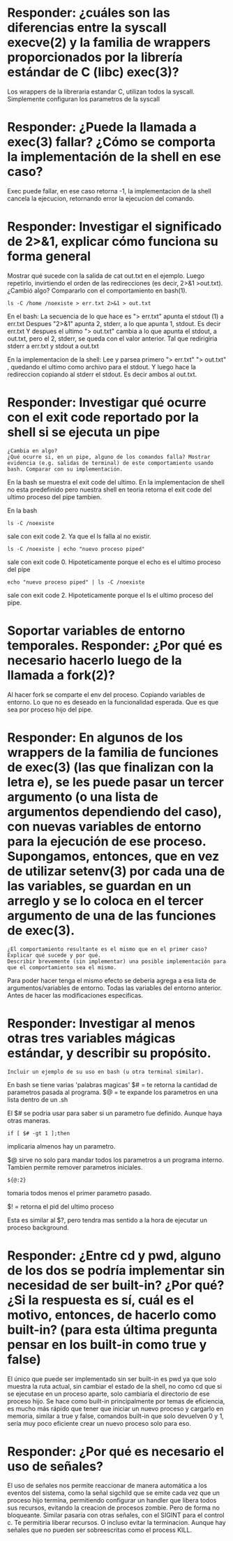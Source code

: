 # Responder: ¿cuáles son las diferencias entre la syscall execve(2) y la familia de wrappers proporcionados por la librería estándar de C (libc) exec(3)?

Los wrappers de la libreraria estandar C, utilizan todos la syscall. Simplemente configuran los parametros de la syscall


# Responder: ¿Puede la llamada a exec(3) fallar? ¿Cómo se comporta la implementación de la shell en ese caso?
Exec puede fallar, en ese caso retorna -1, la implementacion de la shell cancela la ejecucion, retornando error la ejecucion del comando.

# Responder: Investigar el significado de 2>&1, explicar cómo funciona su forma general
Mostrar qué sucede con la salida de cat out.txt en el ejemplo.
Luego repetirlo, invirtiendo el orden de las redirecciones (es decir, 2>&1 >out.txt). ¿Cambió algo? Compararlo con el comportamiento en bash(1).


```
ls -C /home /noexiste > err.txt 2>&1 > out.txt
```
En el bash:
La secuencia de lo que hace es "> err.txt" apunta el stdout (1) a err.txt
Despues "2>&1" apunta 2, stderr, a lo que apunta 1, stdout. Es decir err.txt
Y despues el ultimo "> out.txt" cambia a lo que apunta el stdout, a out.txt, pero el 2, stderr, se queda con el valor anterior.
Tal que redirigiria stderr a err.txt y stdout a out.txt

En la implementacion de la shell:
Lee y parsea primero "> err.txt"  "> out.txt" , quedando el ultimo como archivo para el stdout.
Y luego hace la redireccion copiando al stderr el stdout. Es decir ambos al out.txt.



# Responder: Investigar qué ocurre con el exit code reportado por la shell si se ejecuta un pipe

    ¿Cambia en algo?
    ¿Qué ocurre si, en un pipe, alguno de los comandos falla? Mostrar evidencia (e.g. salidas de terminal) de este comportamiento usando bash. Comparar con su implementación.
    
En la bash se muestra el exit code del ultimo. En la implementacion de shell no esta predefinido pero nuestra shell en teoria retorna el exit code del ultimo proceso del pipe tambien.

En la bash
```
ls -C /noexiste
```

sale con exit code 2.
Ya que el ls falla al no existir.

```
ls -C /noexiste | echo "nuevo proceso piped"
```
sale con exit code 0.
Hipoteticamente porque el echo es el ultimo proceso del pipe

```
echo "nuevo proceso piped" | ls -C /noexiste 
```
sale con exit code 2.
Hipoteticamente porque el ls el ultimo proceso del pipe.




# Soportar variables de entorno temporales. Responder: ¿Por qué es necesario hacerlo luego de la llamada a fork(2)?
Al hacer fork se comparte el env del proceso. Copiando variables de entorno. Lo que no es deseado en la funcionalidad esperada. Que es que sea por proceso hijo del pipe.

# Responder: En algunos de los wrappers de la familia de funciones de exec(3) (las que finalizan con la letra e), se les puede pasar un tercer argumento (o una lista de argumentos dependiendo del caso), con nuevas variables de entorno para la ejecución de ese proceso. Supongamos, entonces, que en vez de utilizar setenv(3) por cada una de las variables, se guardan en un arreglo y se lo coloca en el tercer argumento de una de las funciones de exec(3).

    ¿El comportamiento resultante es el mismo que en el primer caso? Explicar qué sucede y por qué.
    Describir brevemente (sin implementar) una posible implementación para que el comportamiento sea el mismo.

Para poder hacer tenga el mismo efecto se deberia agrega a esa lista de argumentos/variables de entorno. Todas las variables del entorno anterior. Antes de hacer las modificaciones especificas.



# Responder: Investigar al menos otras tres variables mágicas estándar, y describir su propósito.

    Incluir un ejemplo de su uso en bash (u otra terminal similar).

En bash se tiene varias 'palabras magicas' 
$# = te retorna la cantidad de parametros pasada al programa.
$@ = te expande los parametros en una lista dentro de un .sh

El $# se podria usar para saber si un parametro fue definido. Aunque haya otras maneras.
```
if [ $# -gt 1 ];then
```
implicaria almenos hay un parametro.

$@ sirve no solo para mandar todos los parametros a un programa interno. Tambien permite remover parametros iniciales.
```
${@:2}
```
tomaria todos menos el primer parametro pasado.

$! = retorna el pid del ultimo proceso

Esta es similar al $?, pero tendra mas sentido a la hora de ejecutar un proceso background.


# Responder: ¿Entre cd y pwd, alguno de los dos se podría implementar sin necesidad de ser built-in? ¿Por qué? ¿Si la respuesta es sí, cuál es el motivo, entonces, de hacerlo como built-in? (para esta última pregunta pensar en los built-in como true y false)

El único que puede ser implementado sin ser built-in es pwd ya que solo muestra la ruta actual, sin cambiar el estado de la shell, no como cd que si se ejecutase en un proceso aparte, solo cambiaría el directorio de ese proceso hijo.
Se hace como built-in principalmente por temas de eficiencia, es mucho más rápido que tener que iniciar un nuevo proceso y cargarlo en memoria, similar a true y false, comandos built-in que solo devuelven 0 y 1, sería muy poco eficiente crear un nuevo proceso solo para eso.

# Responder: ¿Por qué es necesario el uso de señales?

El uso de señales nos permite reaccionar de manera automática a los eventos del sistema, como la señal sigchild que se emite cada vez que un proceso hijo termina, permitiendo configurar un handler que libera todos sus recursos, evitando la creacion de procesos zombie. Pero de forma no bloqueante. Similar pasaria con otras señales, con el SIGINT para el control c. Te permitiria liberar recursos. O incluso evitar la terminacion. Aunque hay señales que no pueden ser sobreescritas como el process KILL.






 

